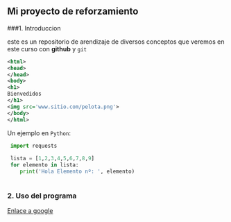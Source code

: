 ## Mi proyecto de reforzamiento

###1. Introduccion

este es un repositorio  de arendizaje de diversos conceptos que veremos en este curso con **github** y `git`

```xml
<html>
<head>
</head>
<body>
<h1>
Bienvedidos
</h1>
<img src='www.sitio.com/pelota.png'>
</body>
</html>

```

Un ejemplo en `Python`:
```python
 import requests
 
 lista = [1,2,3,4,5,6,7,8,9]
 for elemento in lista:
 	print('Hola Elemento nº: ', elemento)
    
````

### 2. Uso del programa

<a href='www.google.cl'> Enlace a google<a/>


